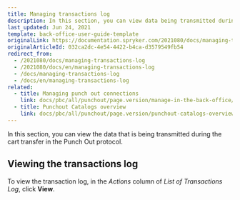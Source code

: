 ```yaml
---
title: Managing transactions log
description: In this section, you can view data being transmitted during the cart transfer in the Punch out protocol.
last_updated: Jun 24, 2021
template: back-office-user-guide-template
originalLink: https://documentation.spryker.com/2021080/docs/managing-transactions-log
originalArticleId: 032ca2dc-4e54-4422-b4ca-d3579549fb54
redirect_from:
  - /2021080/docs/managing-transactions-log
  - /2021080/docs/en/managing-transactions-log
  - /docs/managing-transactions-log
  - /docs/en/managing-transactions-log
related:
  - title: Managing punch out connections
    link: docs/pbc/all/punchout/page.version/manage-in-the-back-office/manage-punch-out-connections.html
  - title: Punchout Catalogs overview
    link: docs/pbc/all/punchout/page.version/punchout-catalogs-overview.html
---
```


In this section, you can view the data that is being transmitted during the cart transfer in the Punch Out protocol.

## Viewing the transactions log

To view the transaction log, in the *Actions* column of *List of Transactions Log*, click **View**.
